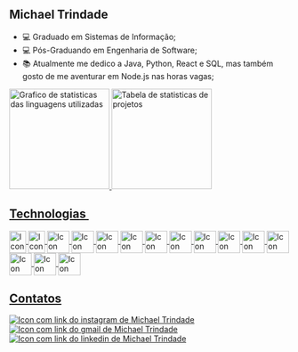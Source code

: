 ## Michael Trindade

- 💻 Graduado em Sistemas de Informação;
- 💻 Pós-Graduando em Engenharia de Software;
- 📚 Atualmente me dedico a Java, Python, React e SQL, mas também gosto de me aventurar em Node.js nas horas vagas;

<div>
  <a href=" https://github.com/mtstechnologies"/>
    <img height="180em" src="https://github-readme-stats.vercel.app/api/top-langs/?username=mtstechnologies&layout=compact&theme=merko&langs_count=16" alt="Grafico de statisticas das linguagens utilizadas"/>
    <img height="180em" src="https://github-readme-stats.vercel.app/api?username=mtstechnologies&show_icons=true&theme=merko&include_all_commits=true&count_private=true" alt="Tabela de statisticas de projetos"/>
</div>
    
## Technologias ​​
<div  style="display : inline_block">
  <img loading="lazy" src="https://cdn.jsdelivr.net/gh/devicons/devicon/icons/java/java-original-wordmark.svg"  width="30" height="40" align="center" alt="Icon da linguagem Java representado por uma xicara de cafe"/>
  <img loading="lazy" src="https://cdn.jsdelivr.net/gh/devicons/devicon/icons/python/python-original.svg"  width="30" height="40" align="center" alt="Icon da linguagem Python"/>
  <img loading="lazy" src="https://cdn.jsdelivr.net/gh/devicons/devicon/icons/spring/spring-original.svg"  width="40" height="40" align="center" alt="Icon do spring boot"/>
  <img loading="lazy" src="https://cdn.jsdelivr.net/gh/devicons/devicon/icons/javascript/javascript-original.svg"  width="40" height="40" align="center" alt="Icon da linguagem JavaScript"/>
  <img loading="lazy" src="https://cdn.jsdelivr.net/gh/devicons/devicon/icons/typescript/typescript-original.svg"  width="40" height="40" align="center" alt="Icon da linguagem TypeScript"/>
  <img loading="lazy" src="https://cdn.jsdelivr.net/gh/devicons/devicon/icons/nodejs/nodejs-original.svg"  width="40" height="40" align="center" alt="Icon do NodeJS"/>
  <img loading="lazy" src="https://cdn.jsdelivr.net/gh/devicons/devicon/icons/react/react-original.svg"  width="40" height="40" align="center" alt="Icon da biblioteca React"/>
  <img loading="lazy" src="https://cdn.jsdelivr.net/gh/devicons/devicon/icons/html5/html5-original.svg"  width="40" height="40" align="center" alt="Icon HTML linguagem de marcacao de texto"/>
  <img loading="lazy" src="https://cdn.jsdelivr.net/gh/devicons/devicon/icons/css3/css3-original.svg"  width="40" height="40" align="center" alt="Icon do CSS linguagem de folha de estilizacao"/>
  <img loading="lazy" src="https://cdn.jsdelivr.net/gh/devicons/devicon/icons/vscode/vscode-original.svg"  width="40" height="40" align="center" alt="Icon da IDE VSCode"/>
  <img loading="lazy" src="https://cdn.jsdelivr.net/gh/devicons/devicon/icons/mysql/mysql-original.svg" width="40" height="40" align="center" alt="Icon do Bando de Dados MYSQL"/>
  <img loading="lazy" src="https://cdn.jsdelivr.net/gh/devicons/devicon/icons/postgresql/postgresql-plain.svg" width="40" height="40" align="center" alt="Icon do Bando de Dados PostgreSQL"/>
  <img loading="lazy" src="https://cdn.jsdelivr.net/gh/devicons/devicon/icons/swagger/swagger-original.svg"  width="40" height="40" align="center" alt="Icon do Swagger"/>
  <img loading="lazy" src="https://cdn.jsdelivr.net/gh/devicons/devicon/icons/github/github-original.svg"  width="40" height="40" align="center" alt="Icon do Github"/>
  <img loading="lazy" src="https://cdn.jsdelivr.net/gh/devicons/devicon/icons/git/git-original.svg"  width="40" height="40" align="center" alt="Icon do Git"/>
  
</div>
<div>

## Contatos​
<a href="https://instagram.com/michael_dev_software" target="_blank"><img loading="lazy" src="https://img.shields.io/badge/-Instagram-%23E4405F?style=for-the-badge&logo=instagram&logoColor=white" target="_blank" alt="Icon com link do instagram de Michael Trindade"></a>
<a href = "mailto:michaeltrindadedasilva@gmail.com"><img loading="lazy" src="https://img.shields.io/badge/Gmail-D14836?style=for-the-badge&logo=gmail&logoColor=white" target="_blank" alt="Icon com link do gmail de Michael Trindade"></a>
<a href="https://www.linkedin.com/in/michael-trindade-772b06108" target="_blank"><img loading="lazy" src="https://img.shields.io/badge/-LinkedIn-%230077B5?style=for-the-badge&logo=linkedin&logoColor=white" target="_blank" alt="Icon com link do linkedin de Michael Trindade"></a>   
</div>
